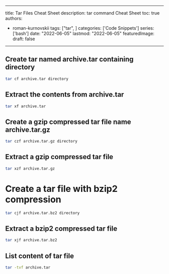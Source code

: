 
---
title: Tar Files Cheat Sheet
description: tar command Cheat Sheet
toc: true
authors:
  - roman-kurnovskii
tags:
  ["tar", ]
categories: ['Code Snippets']
series: ['bash']
date: "2022-06-05"
lastmod: "2022-06-05"
featuredImage: 
draft: false
---

## Create tar named archive.tar containing directory

```bash
tar cf archive.tar directory
```

## Extract the contents from archive.tar

```bash
tar xf archive.tar
```

## Create a gzip compressed tar file name archive.tar.gz

```bash
tar czf archive.tar.gz directory
```

## Extract a gzip compressed tar file

```bash
tar xzf archive.tar.gz
```

# Create a tar file with bzip2 compression

```bash
tar cjf archive.tar.bz2 directory
```

## Extract a bzip2 compressed tar file

```bash
tar xjf archive.tar.bz2
```

## List content of tar file

```bash
tar -tvf archive.tar
```